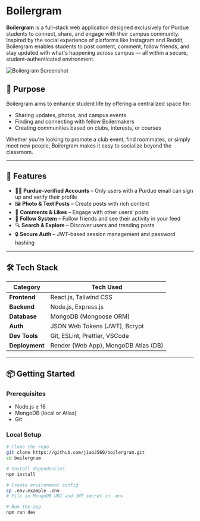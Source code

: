 # Boilergram

**Boilergram** is a full-stack web application designed exclusively for Purdue students to connect, share, and engage with their campus community. Inspired by the social experience of platforms like Instagram and Reddit, Boilergram enables students to post content, comment, follow friends, and stay updated with what's happening across campus — all within a secure, student-authenticated environment.

![Boilergram Screenshot](./assets/screenshot.png) <!-- Add screenshot image if available -->

## 🎯 Purpose

Boilergram aims to enhance student life by offering a centralized space for:
- Sharing updates, photos, and campus events
- Finding and connecting with fellow Boilermakers
- Creating communities based on clubs, interests, or courses

Whether you're looking to promote a club event, find roommates, or simply meet new people, Boilergram makes it easy to socialize beyond the classroom.

---

## 🚀 Features

- 🧑‍🎓 **Purdue-verified Accounts** – Only users with a Purdue email can sign up and verify their profile
- 🖼️ **Photo & Text Posts** – Create posts with rich content
- 💬 **Comments & Likes** – Engage with other users’ posts
- 👥 **Follow System** – Follow friends and see their activity in your feed
- 🔍 **Search & Explore** – Discover users and trending posts
- 🔒 **Secure Auth** – JWT-based session management and password hashing

---

## 🛠️ Tech Stack

| Category       | Tech Used                                  |
|----------------|---------------------------------------------|
| **Frontend**   | React.js, Tailwind CSS                      |
| **Backend**    | Node.js, Express.js                         |
| **Database**   | MongoDB (Mongoose ORM)                      |
| **Auth**       | JSON Web Tokens (JWT), Bcrypt               |
| **Dev Tools**  | Git, ESLint, Prettier, VSCode               |
| **Deployment** | Render (Web App), MongoDB Atlas (DB)        |

---

## 📦 Getting Started

### Prerequisites

- Node.js ≥ 16
- MongoDB (local or Atlas)
- Git

### Local Setup

```bash
# Clone the repo
git clone https://github.com/jiao2560/boilergram.git
cd boilergram

# Install dependencies
npm install

# Create environment config
cp .env.example .env
# Fill in MongoDB URI and JWT secret in .env

# Run the app
npm run dev
